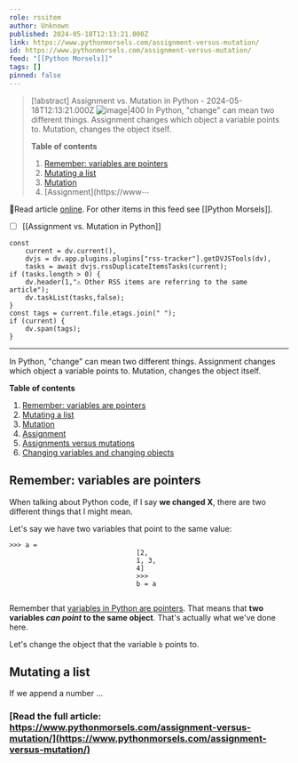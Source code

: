 ```yaml
---
role: rssitem
author: Unknown
published: 2024-05-18T12:13:21.000Z
link: https://www.pythonmorsels.com/assignment-versus-mutation/
id: https://www.pythonmorsels.com/assignment-versus-mutation/
feed: "[[Python Morsels]]"
tags: []
pinned: false
---
```


> [!abstract] Assignment vs. Mutation in Python - 2024-05-18T12:13:21.000Z
> <span class="rss-image">![image|400](https://i.vimeocdn.com/filter/overlay?src0=https%3A%2F%2Fi.vimeocdn.com%2Fvideo%2F1854521349-e14ed4db822e6fea015ebfe110262647a82f42a5680adaa7865ff74da2cb4765-d_1920x1080&src1=http%3A%2F%2Ff.vimeocdn.com%2Fp%2Fimages%2Fcrawler_play.png)</span> In Python, "change" can mean two different things. Assignment changes which object a variable points to. Mutation, changes the object itself.
> 
> **Table of contents**
> 
> 1. [Remember: variables are pointers](https://www.pythonmorsels.com/assignment-versus-mutation/#remember-variables-are-pointers)
> 2. [Mutating a list](https://www.pythonmorsels.com/assignment-versus-mutation/#mutating-a-list)
> 3. [Mutation](https://www.pythonmorsels.com/assignment-versus-mutation/#mutation)
> 4. [Assignment](https://www⋯

🔗Read article [online](https://www.pythonmorsels.com/assignment-versus-mutation/). For other items in this feed see [[Python Morsels]].

- [ ] [[Assignment vs․ Mutation in Python]]

~~~dataviewjs
const
    current = dv.current(),
	dvjs = dv.app.plugins.plugins["rss-tracker"].getDVJSTools(dv),
	tasks = await dvjs.rssDuplicateItemsTasks(current);
if (tasks.length > 0) {
	dv.header(1,"⚠ Other RSS items are referring to the same article");
    dv.taskList(tasks,false);
}
const tags = current.file.etags.join(" ");
if (current) {
	dv.span(tags);
}
~~~

- - -
In Python, "change" can mean two different things. Assignment changes which object a variable points to. Mutation, changes the object itself.

**Table of contents**

1. [Remember: variables are pointers](https://www.pythonmorsels.com/assignment-versus-mutation/#remember-variables-are-pointers)
2. [Mutating a list](https://www.pythonmorsels.com/assignment-versus-mutation/#mutating-a-list)
3. [Mutation](https://www.pythonmorsels.com/assignment-versus-mutation/#mutation)
4. [Assignment](https://www.pythonmorsels.com/assignment-versus-mutation/#assignment)
5. [Assignments versus mutations](https://www.pythonmorsels.com/assignment-versus-mutation/#assignments-versus-mutations)
6. [Changing variables and changing objects](https://www.pythonmorsels.com/assignment-versus-mutation/#changing-variables-and-changing-objects)

## Remember: variables are pointers

When talking about Python code, if I say **we changed X**, there are two different things that I might mean.

Let's say we have two variables that point to the same value:

```undefined
>>> a =
                                [2,
                                1, 3,
                                4]
                                >>>
                                b = a
                                
```

Remember that [variables in Python are pointers](https://www.pythonmorsels.com/variables-are-pointers/). That means that **two variables _can point_ to the same object**. That's actually what we've done here.

Let's change the object that the variable `b` points to.

## Mutating a list

If we append a number …

### [Read the full article: https://www.pythonmorsels.com/assignment-versus-mutation/](https://www.pythonmorsels.com/assignment-versus-mutation/)